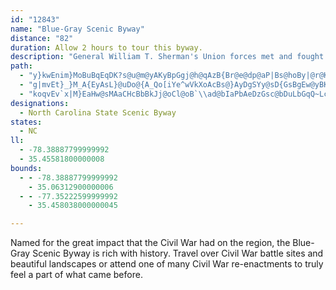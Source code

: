 ```yaml
---
id: "12843"
name: "Blue-Gray Scenic Byway"
distance: "82"
duration: Allow 2 hours to tour this byway.
description: "General William T. Sherman's Union forces met and fought with General Joseph Johnston's Confederate forces along several portions of this route."
path:
  - "y}kwEnim}MoBuBqEqDK?s@u@m@yAKyBpGgj@h@qAzB{Br@e@dp@aP|Bs@hoBy|@r@KzJ]rQl@`MCrAWdLyCza@iLbS{HxDyBnJmHrWoTbBgAlGeDzHuFxAqAx@_AxCaFr@_Bj@uBb@mEt@iRXkARe@^g@rIaIbCsCxMiRtKeNnAuBlKiW~IkU~_@wh@lLeObCkDfAmBlGgNrCwHnEmO|BsBhDgBjHyC`E_C~B_BlD_DbAGrFp@|Bz@hD`@nLd@xBg@fJmEvHuE`MmKpFaFdAm@|@WdADvVfHnAF|@UjHsHd@eAd@gFr@{MRgBj@eAbB{AfDqBnBs@d@Kt\\~@rCPtNhDn@J~@?tIeAbB[xc@sK|FkYvCgIbHiQbDgJvAsC~@yAd@_@tHyDdGiCbAw@|@_Az@eCv@u@hAs@"
  - "g|mvEt}_}M_A{EyAsL}@uDo@{A_Qo[iYe^wVkXoAcBs@}AyDgSYy@sD{GsBgEw@yBKs@m@mHWmIDaGp@mSAiESgBiCiN_@qAy@qB_A{AmE{F"
  - "koqvEv`x|M}EaHw@sMAaCHcBbBkJj@oCl@oB`\\ad@bIaPbAeDzGsc@bDuLbGqQ~Lca@dBeFnM}SjIiMlEyDvI{FlG}@f]gCnLeAlAUsAyGcAsDe@aDS_DN}FlHayA|Bef@OiLuAuZs@ig@aCox@{A_b@iAoV]gF}Iyg@qGs]cAsGv@g@|Z~UzKxJpK~GfFnBjHxB~GdBh[bJt_@lM|Dr@rl@~HjIn@lEJpn@~B~AQjIsCNiKU_IxAkSn@sEr@yBtBsClB{Bx@kBd@aBf@eFMsCs@}WoAey@e@aGcAaIB_@YaL|Bo_@NiEWst@kJsaAAmBXuSaC{l@K{Ac@_CKmBI}XrAyINeCDmFE{D_@sDs@eE[aAuEoJeTwWgBkCaMcWwHkWmFmP_AoECw{@IeC[sBgDqPeA_EaCiL{BuLmD{SY{E?mBHyC`@aLH_@LeCMmBBy@_@uKn@e]`@gO`DyiAfCgf@~HwdBWaCc@kBi@{A}HmO}D}NuEmM|a@}SxcAmg@dGkDpRwUtR{SpEiFxAgCtMcXd@m@hBwAbAa@bASt@K|ACz@J~JdCdLrArE?jOq@Uig@HwAnCmGXuAH}BYyx@OeGiBiZmAwWeBySc@_IcCy`AO_H@aBzKgeAbLedAd@aLcAi[|Dmo@b@oBlUsn@t_@_}@TeJb@yv@CuOuRod@oMvE}A~@[~Ay@f@mBd@gCd@eAQ_B_AgAmAaAmDcA_F^wWn@_Z~KRJ_Il@cLj@oGrAsFx@kBxBaE~ByBrA_AlBaAzX{KxBiAbBgAnBkB|AsBz@aBvA{DhIu^~@iFl@qFX{JNof@ZmEf@gDj@qBrA_D|hAouB|F{K~@kC|AoGr@mE~@_E^uClGol@b@mGh@{WvYkBXI~EeCzE{CdE_D|EeE|B{@|C_BrEeD~LwJbBeA^QpJ{AnAcAx@aA\\q@n@sBxB_Z^aIHgAn@eCt@yAvAeBb]e`@`B{BnAsC|BmLnAuIrAsH^aDCwXLkEIy\\n@_Dl@uAnAuAtA}@rA_@hAKzKXtQjAtIbAfFVbILhPu@lC_@xB_Ah@_@lAyAxEsIlAsAnAeAxBeAvCg@fGm@dCCvBXbBn@pAx@tGzI|BfBtBv@nB^~F`@tDy}@jGmq@PgDGyEi@{J{Eyc@uAeKi@cGOm@YSh@ed@NsFxA}OLeD@qGs@sc@LuBdDi\\LsABuDkBaHyGcRkJsUsDgIsAgBs@o@QkADke@Em[GkByAmEcIcYwA{DgYuq@eAsBmH_LOGx@_LxEcrAvGk|AOwEeA{Kc@uFMsC\\}NI__@AeBq@gL?_ALgCnAaNHoDMiByEab@[mEa@uM_@wBsD}Os@oG[sFHgC`Gax@hAoQ?sBcBab@y@IgDAyCXwCp@oFlB]?i@q@rAmCvC{Mt@yBj^{m@bCaE|@eAdQoNnp@mq@dCuBpi@q]vp@cb@jK}GfCmBfHeH|EuFdt@iu@|AyBdBaDvjAkiCtAgFr@kD|QmqAzBoO\\{Ane@o~A|e@mjBtAoGfD}[r@gJ?_I}BkZAiEp@q`@Noz@HoCRsBdBuP|@aG`Lke@xM{k@dS_bAbHcZzIu]|Rwy@|AsG"
designations:
  - North Carolina State Scenic Byway
states:
  - NC
ll:
  - -78.38887799999992
  - 35.45581800000008
bounds:
  - - -78.38887799999992
    - 35.06312900000006
  - - -77.35222599999992
    - 35.458038000000045

---
```


Named for the great impact that the Civil War had on the region, the Blue-Gray Scenic Byway is rich with history. Travel over Civil War battle sites and beautiful landscapes or attend one of many Civil War re-enactments to truly feel a part of what came before. 
